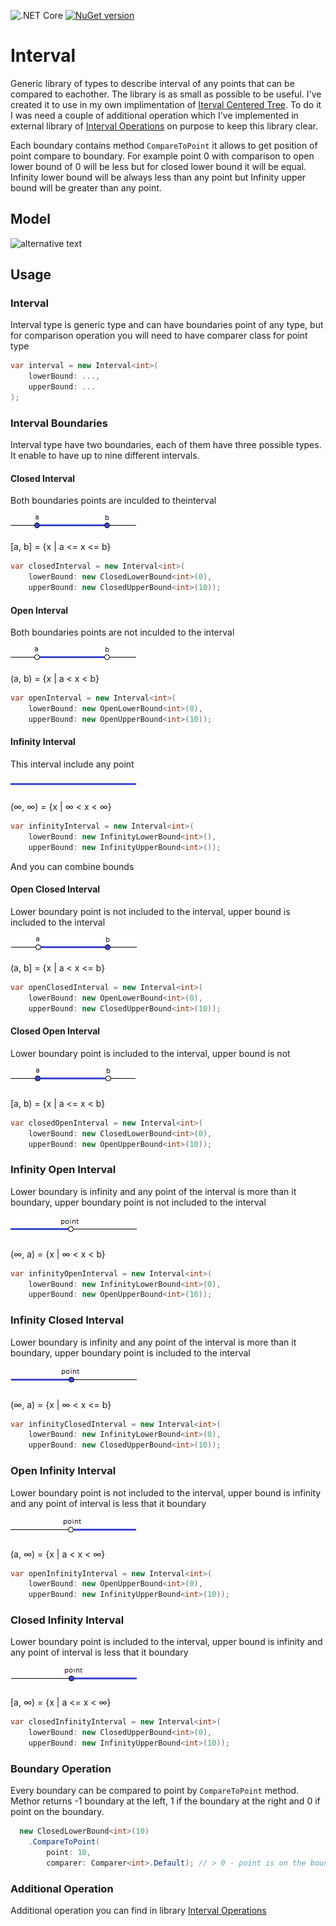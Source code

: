 ![.NET Core](https://github.com/RetailRocket/Interval/workflows/.NET%20Core/badge.svg)
[![NuGet version](https://img.shields.io/nuget/v/Interval.svg?style=flat&logo=nuget)](https://www.nuget.org/packages/Interval/)

# Interval

Generic library of types to describe interval of any points that can be compared to eachother. The library is as small as possible to be useful. I've created it to use in my own implimentation of [Iterval Centered Tree](https://github.com/RetailRocket/CenteredIntervalTree). To do it I was need a couple of additional operation which I've implemented in external library of [Interval Operations](https://github.com/RetailRocket/Interval.Operations) on purpose to keep this library clear.

Each boundary contains method ```CompareToPoint``` it allows to get position of point compare to boundary. For example point 0 with comparison to open lower bound of 0 will be less but for closed lower bound it will be equal. Infinity lower bound will be always less than any point but Infinity upper bound will be greater than any point.

## Model ##

![alternative text](http://www.plantuml.com/plantuml/proxy?cache=no&src=https://raw.githubusercontent.com/RetailRocket/Interval/master/readme/plantuml/DomainModel.puml)

## Usage ###

### Interval 

Interval type is generic type and can have boundaries point of any type, but for comparison operation you will need to have comparer class for point type

```csharp
var interval = new Interval<int>(
    lowerBound: ...,
    upperBound: ...
);
```

### Interval Boundaries

Interval type have two boundaries, each of them have three possible types. It enable to have up to nine different intervals.

#### Closed Interval

Both boundaries points are inculded to theinterval

![](readme/images/closed.png)

[a, b] = {x | a <= x <= b}

```csharp
var closedInterval = new Interval<int>(
    lowerBound: new ClosedLowerBound<int>(0),
    upperBound: new ClosedUpperBound<int>(10));
```
#### Open Interval

Both boundaries points are not inculded to the interval

![](readme/images/open.png)

(a, b) = {x | a < x < b}

```csharp
var openInterval = new Interval<int>(
    lowerBound: new OpenLowerBound<int>(0),
    upperBound: new OpenUpperBound<int>(10));
```

#### Infinity Interval
This interval include any point

![](readme/images/infinity.png)

(∞, ∞) = {x | ∞ < x < ∞}

```csharp
var infinityInterval = new Interval<int>(
    lowerBound: new InfinityLowerBound<int>(),
    upperBound: new InfinityUpperBound<int>());
```

And you can combine bounds

#### Open Closed Interval
Lower boundary point is not included to the interval, upper bound is included to the interval

![](readme/images/openClosed.png)

(a, b] = {x | a < x <= b}

```csharp
var openClosedInterval = new Interval<int>(
    lowerBound: new OpenLowerBound<int>(0),
    upperBound: new ClosedUpperBound<int>(10));
```

#### Closed Open Interval
Lower boundary point is included to the interval, upper bound is not

![](readme/images/closedOpen.png)

[a, b) = {x | a <= x < b}

```csharp
var closedOpenInterval = new Interval<int>(
    lowerBound: new ClosedLowerBound<int>(0),
    upperBound: new OpenUpperBound<int>(10));
```

### Infinity Open Interval
Lower boundary is infinity and any point of the interval is more than it boundary, upper boundary point is not included to the interval

![](readme/images/infinityOpen.png)

(∞, a) = {x | ∞ < x < b}

```csharp
var infinityOpenInterval = new Interval<int>(
    lowerBound: new InfinityLowerBound<int>(0),
    upperBound: new OpenUpperBound<int>(10));
```


### Infinity Closed Interval
Lower boundary is infinity and any point of the interval is more than it boundary, upper boundary point is included to the interval

![](readme/images/infinityClosed.png)

(∞, a) = {x | ∞ < x <= b}

```csharp
var infinityClosedInterval = new Interval<int>(
    lowerBound: new InfinityLowerBound<int>(0),
    upperBound: new ClosedUpperBound<int>(10));
```

### Open Infinity Interval
Lower boundary point is not included to the interval, upper bound is infinity and any point of interval is less that it boundary

![](readme/images/openInfinity.png)

(a, ∞) = {x | a < x < ∞}

```csharp
var openInfinityInterval = new Interval<int>(
    lowerBound: new OpenUpperBound<int>(0),
    upperBound: new InfinityUpperBound<int>(10));
```

### Closed Infinity Interval
Lower boundary point is included to the interval, upper bound is infinity and any point of interval is less that it boundary

![](readme/images/closedInfinity.png)

[a, ∞) = {x | a <= x < ∞}

```csharp
var closedInfinityInterval = new Interval<int>(
    lowerBound: new ClosedUpperBound<int>(0),
    upperBound: new InfinityUpperBound<int>(10));
```

### Boundary Operation

Every boundary can be compared to point by ```CompareToPoint``` method. Methor returns -1 boundary at the left, 1 if the boundary at the right and 0 if point on the boundary.

```csharp
  new ClosedLowerBound<int>(10)
    .CompareToPoint(
        point: 10,
        comparer: Comparer<int>.Default); // > 0 - point is on the boundary
```

### Additional Operation

Additional operation you can find in library [Interval Operations](https://github.com/RetailRocket/Interval.Operations)
